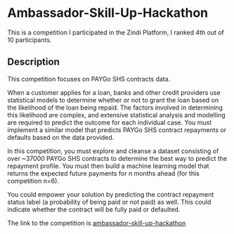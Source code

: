 # Ambassador-Skill-Up-Hackathon

This is a competition I participated in the Zindi Platform, I ranked 4th out of 10 participants.

## Description
This competition focuses on PAYGo SHS contracts data.

When a customer applies for a loan, banks and other credit providers use statistical models to determine whether or not to grant the loan based on the likelihood of the loan being repaid. The factors involved in determining this likelihood are complex, and extensive statistical analysis and modelling are required to predict the outcome for each individual case. You must implement a similar model that predicts PAYGo SHS contract repayments or defaults based on the data provided.

In this competition, you must explore and cleanse a dataset consisting of over ~37000 PAYGo SHS contracts to determine the best way to predict the repayment profile. You must then build a machine learning model that returns the expected future payments for n months ahead (for this competition n=6).

You could empower your solution by predicting the contract repayment status label (a probability of being paid or not paid) as well. This could indicate whether the contract will be fully paid or defaulted.

The link to the competition is [ambassador-skill-up-hackathon](https://zindi.africa/competitions/ambassador-skill-up-hackathon)
